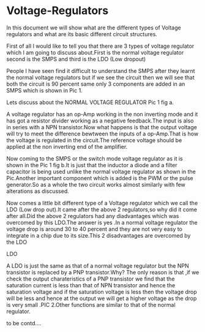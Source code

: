 # Voltage-Regulators

  
In this document we will show what are the different types of Voltage regulators and what are its basic different circuit structures.

First of all I would like to tell you that there are 3 types of voltage regulator which I am going to discuss about.First is the normal voltage regulator second is the SMPS and third is the LDO (Low dropout)

People I have seen find it difficult to understand the SMPS after they learnt the normal voltage regulators but if we see the circuit then we will see that both the circuit is 90 percent same only 3 components are added in an SMPS which is shown in Pic 1.

Lets discuss about the  NORMAL VOLTAGE REGULATOR Pic 1 fig a.

A voltage regulator has an op-Amp working in the non inverting mode and it has got a resistor divider working as a negative feedback.The input is also in series with a NPN transistor.Now what happens is that the output voltage will try to meet the difference bewtween the inputs of a op-Amp.That is how the voltage is regulated in the circuit.The reference voltage should be applied at the non inverting end of the amplifier.

Now coming to the SMPS or the switch mode voltage regulator as it is shown in the Pic 1 fig b.It is just that the inductor a diode and a filter capacitor is being used unlike the normal voltage regulator as shown in the Pic.Another important component which is added is the PWM or the pulse generator.So as a whole the two circuit works almost similarly with few alterations as discussed.

Now comes a little bit different type of a Voltage regulator which we call the LDO (Low drop out).It came after the above 2 regulators,so why did it come after all.Did the above 2 regulators had any diadvantages which was overcomed by this LDO.The answer is yes .In a normal voltage regulator the voltage drop is around 30 to 40 percent and they are not very easy to integrate in a chip due to its size.This 2 disadvantages are overcomed by the LDO

LDO

A LDO is just the same as that of a normal voltage regulator but the NPN transistor is replaced by a PNP transistor.Why? The only reason is that ,if we check the output charateristics of a PNP transistor we find that the saturation current is less than that of NPN transistor and hence the saturation voltage and if the saturation voltage is less then the voltage drop will be less and hence at the output we will get a higher voltage as the drop is very small .PIC 2.Other functions are similar to that of the normal regulator.

to be contd....
